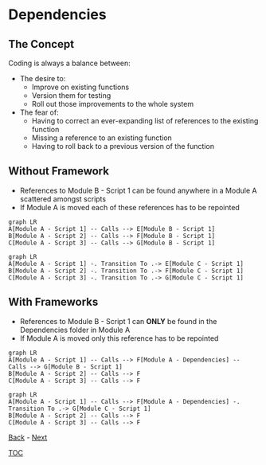 # Dependencies

## The Concept

Coding is always a balance between: 
- The desire to:
    - Improve on existing functions
    - Version them for testing
    - Roll out those improvements to the whole system
- The fear of:
    - Having to correct an ever-expanding list of references to the existing function
    - Missing a reference to an existing function
    - Having to roll back to a previous version of the function

## Without Framework

- References to Module B - Script 1 can be found anywhere in a Module A scattered amongst scripts
- If Module A is moved each of these references has to be repointed

```mermaid
graph LR
A[Module A - Script 1] -- Calls --> E[Module B - Script 1] 
B[Module A - Script 2] -- Calls --> F[Module B - Script 1]
C[Module A - Script 3] -- Calls --> G[Module B - Script 1]
```

```mermaid
graph LR
A[Module A - Script 1] -. Transition To .-> E[Module C - Script 1] 
B[Module A - Script 2] -. Transition To .-> F[Module C - Script 1]
C[Module A - Script 3] -. Transition To .-> G[Module C - Script 1]
```

## With Frameworks

- References to Module B - Script 1 can **ONLY** be found in the Dependencies folder in Module A
- If Module A is moved only this reference has to be repointed

```mermaid
graph LR
A[Module A - Script 1] -- Calls --> F[Module A - Dependencies] -- Calls --> G[Module B - Script 1]
B[Module A - Script 2] -- Calls --> F
C[Module A - Script 3] -- Calls --> F
```

```mermaid
graph LR
A[Module A - Script 1] -- Calls --> F[Module A - Dependencies] -. Transition To .-> G[Module C - Script 1]
B[Module A - Script 2] -- Calls --> F
C[Module A - Script 3] -- Calls --> F
```

[Back](Introduction.md) - [Next](Script_Functions_And_Types.md)

[TOC](TOC.md)
